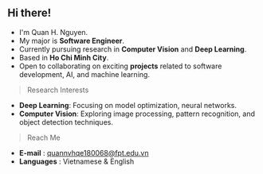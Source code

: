 ## Hi there!

- I'm Quan H. Nguyen.
- My major is <b>Software Engineer</b>.
- Currently pursuing research in <b>Computer Vision</b> and <b>Deep Learning</b>.
- Based in <b>Ho Chi Minh City</b>.
- Open to collaborating on exciting <b>projects</b> related to software development, AI, and machine learning.

> Research Interests
- <b>Deep Learning</b>: Focusing on model optimization, neural networks.
- <b>Computer Vision</b>: Exploring image processing, pattern recognition, and object detection techniques.
  
> Reach Me
- <b>E-mail</b> : quannvhqe180068@fpt.edu.vn 
- <b>Languages</b> : Vietnamese & English  
